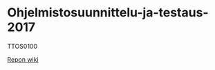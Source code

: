 # Ohjelmistosuunnittelu-ja-testaus-2017
TTOS0100



[Repon wiki](https://github.com/YauSollerS/Ohjelmistosuunnittelu-ja-testaus-2017/wiki)

